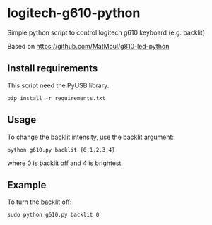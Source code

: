 # logitech-g610-python
Simple python script to control logitech g610 keyboard (e.g. backlit)

Based on https://github.com/MatMoul/g810-led-python

## Install requirements
This script need the PyUSB library.

`pip install -r requirements.txt`

## Usage
To change the backlit intensity, use the backlit argument:
```
python g610.py backlit {0,1,2,3,4}
```
where 0 is backlit off and 4 is brightest.

## Example
To turn the backlit off:
```
sudo python g610.py backlit 0
```

